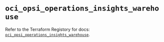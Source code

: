 # `oci_opsi_operations_insights_warehouse`

Refer to the Terraform Registory for docs: [`oci_opsi_operations_insights_warehouse`](https://registry.terraform.io/providers/oracle/oci/6.18.0/docs/resources/opsi_operations_insights_warehouse).
